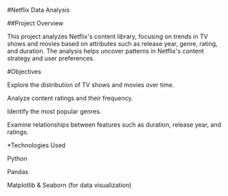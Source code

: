 #Netflix Data Analysis

##Project Overview

This project analyzes Netflix's content library, focusing on trends in TV shows and movies based on attributes such as release year, genre, rating, and duration. The analysis helps uncover patterns in Netflix's content strategy and user preferences.

#Objectives

Explore the distribution of TV shows and movies over time.

Analyze content ratings and their frequency.

Identify the most popular genres.

Examine relationships between features such as duration, release year, and ratings.

*Technologies Used

Python

Pandas

Matplotlib & Seaborn (for data visualization)
